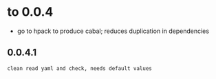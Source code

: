 # to 0.0.4 
- go to hpack to produce cabal; reduces duplication in dependencies 
## 0.0.4.1
    clean read yaml and check, needs default values
    